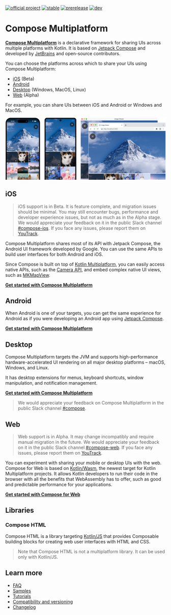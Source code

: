 [![official project](http://jb.gg/badges/official.svg)](https://confluence.jetbrains.com/display/ALL/JetBrains+on+GitHub)
[![stable](https://img.shields.io/github/v/release/JetBrains/compose-multiplatform?color=brightgreen&label=stable)](https://github.com/JetBrains/compose-multiplatform/releases/latest)
[![prerelease](https://img.shields.io/github/v/release/JetBrains/compose-multiplatform?color=orange&include_prereleases&label=prerelease)](https://github.com/JetBrains/compose-multiplatform/releases)
[![dev](https://img.shields.io/github/v/tag/JetBrains/compose-multiplatform?include_prereleases&sort=semver&filter=v*+dev*&label=dev)](https://github.com/JetBrains/compose-multiplatform/tags)

# Compose Multiplatform

[**Compose Multiplatform**](https://jb.gg/cmp) is a declarative framework for sharing UIs across multiple platforms with Kotlin. 
It is based on [Jetpack Compose](https://developer.android.com/jetpack/compose) and developed by [JetBrains](https://www.jetbrains.com/) and open-source contributors.

You can choose the platforms across which to share your UIs using Compose Multiplatform:

* [iOS](https://jb.gg/start-cmp) (Beta)
* [Android](https://jb.gg/start-cmp) 
* [Desktop](https://jb.gg/start-cmp) (Windows, MacOS, Linux)
* [Web](https://jb.gg/start-cmp) (Alpha)

For example, you can share UIs between iOS and Android or Windows and MacOS.

![Shared UIs of the iOS, Android, desktop, and web apps](artwork/readme/apps.png)

## iOS

> iOS support is in Beta. It is feature complete, and migration issues should be minimal. You may still encounter bugs, performance and developer experience issues, but not as much as in the Alpha stage.
> We would appreciate your feedback on it in the public Slack channel [#compose-ios](https://kotlinlang.slack.com/archives/C0346LWVBJ4/p1678888063176359). 
> If you face any issues, please report them on [YouTrack](https://youtrack.jetbrains.com/newIssue?project=CMP).

Compose Multiplatform shares most of its API with Jetpack Compose, the Android UI framework developed by Google. 
You can use the same APIs to build user interfaces for both Android and iOS.

Since Compose is built on top of [Kotlin Multiplatform](https://jb.gg/kmp), 
you can easily access native APIs, such as the [Camera API](https://developer.apple.com/documentation/avfoundation/capture_setup/avcam_building_a_camera_app), 
and embed complex native UI views, such as [MKMapView](https://developer.apple.com/documentation/mapkit/mkmapview).

**[Get started with Compose Multiplatform](https://jb.gg/start-cmp)**

## Android

When Android is one of your targets, you can get the same experience for Android as if you were developing an Android app 
using [Jetpack Compose](https://developer.android.com/jetpack/compose).

**[Get started with Compose Multiplatform](https://jb.gg/start-cmp)**

## Desktop

Compose Multiplatform targets the JVM and supports high-performance hardware-accelerated UI rendering on all major desktop
platforms – macOS, Windows, and Linux.

It has desktop extensions for menus, keyboard shortcuts, window manipulation, and notification management.

**[Get started with Compose Multiplatform](https://jb.gg/start-cmp)**

> We would appreciate your feedback on Compose Multiplatform in the public Slack channel [#compose](https://kotlinlang.slack.com/archives/CJLTWPH7S/p1678882768039969).

## Web

> Web support is in Alpha. It may change incompatibly and require manual migration in the future.
> We would appreciate your feedback on it in the public Slack channel [#compose-web](https://kotlinlang.slack.com/archives/C01F2HV7868/p1678887590205449). 
> If you face any issues, please report them on [YouTrack](https://youtrack.jetbrains.com/newIssue?project=CMP).

You can experiment with sharing your mobile or desktop UIs with the web. Compose for Web is based on [Kotlin/Wasm](https://kotl.in/wasm), 
the newest target for Kotlin Multiplatform projects. It allows Kotlin developers to run their code in the browser with 
all the benefits that WebAssembly has to offer, such as good and predictable performance for your applications.

**[Get started with Compose for Web](https://jb.gg/start-cmp)**

## Libraries

### Compose HTML

Compose HTML is a library targeting [Kotlin/JS](https://kotlinlang.org/docs/js-overview.html) that provides Composable building blocks 
for creating web user interfaces with HTML and CSS.    

> Note that Compose HTML is not a multiplatform library. It can be used only with Kotlin/JS.

## Learn more

* [FAQ](https://jb.gg/cmp-faq)
* [Samples](https://jb.gg/cmp-samples)
* [Tutorials](tutorials/README.md)
* [Compatibility and versioning](https://jb.gg/cmp-versioning)
* [Changelog](CHANGELOG.md)





